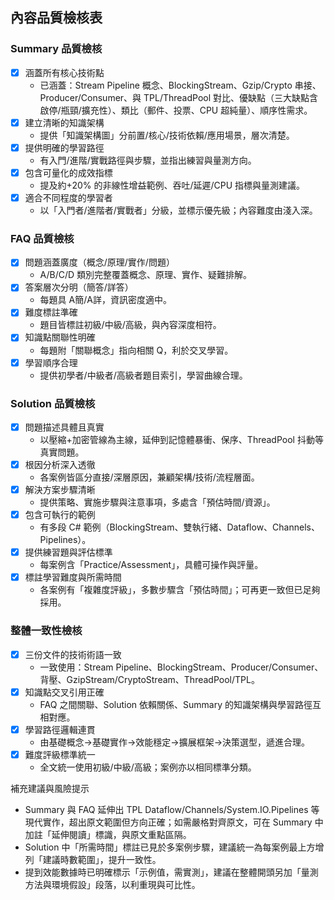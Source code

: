 ## 內容品質檢核表

### Summary 品質檢核
- [x] 涵蓋所有核心技術點
  - 已涵蓋：Stream Pipeline 概念、BlockingStream、Gzip/Crypto 串接、Producer/Consumer、與 TPL/ThreadPool 對比、優缺點（三大缺點含啟停/瓶頸/擴充性）、類比（郵件、投票、CPU 超純量）、順序性需求。
- [x] 建立清晰的知識架構
  - 提供「知識架構圖」分前置/核心/技術依賴/應用場景，層次清楚。
- [x] 提供明確的學習路徑
  - 有入門/進階/實戰路徑與步驟，並指出練習與量測方向。
- [x] 包含可量化的成效指標
  - 提及約+20% 的非線性增益範例、吞吐/延遲/CPU 指標與量測建議。
- [x] 適合不同程度的學習者
  - 以「入門者/進階者/實戰者」分級，並標示優先級；內容難度由淺入深。

### FAQ 品質檢核
- [x] 問題涵蓋廣度（概念/原理/實作/問題）
  - A/B/C/D 類別完整覆蓋概念、原理、實作、疑難排解。
- [x] 答案層次分明（簡答/詳答）
  - 每題具 A簡/A詳，資訊密度適中。
- [x] 難度標註準確
  - 題目皆標註初級/中級/高級，與內容深度相符。
- [x] 知識點關聯性明確
  - 每題附「關聯概念」指向相關 Q，利於交叉學習。
- [x] 學習順序合理
  - 提供初學者/中級者/高級者題目索引，學習曲線合理。

### Solution 品質檢核
- [x] 問題描述具體且真實
  - 以壓縮+加密管線為主線，延伸到記憶體暴衝、保序、ThreadPool 抖動等真實問題。
- [x] 根因分析深入透徹
  - 各案例皆區分直接/深層原因，兼顧架構/技術/流程層面。
- [x] 解決方案步驟清晰
  - 提供策略、實施步驟與注意事項，多處含「預估時間/資源」。
- [x] 包含可執行的範例
  - 有多段 C# 範例（BlockingStream、雙執行緒、Dataflow、Channels、Pipelines）。
- [x] 提供練習題與評估標準
  - 每案例含「Practice/Assessment」，具體可操作與評量。
- [x] 標註學習難度與所需時間
  - 各案例有「複雜度評級」，多數步驟含「預估時間」；可再更一致但已足夠採用。

### 整體一致性檢核
- [x] 三份文件的技術術語一致
  - 一致使用：Stream Pipeline、BlockingStream、Producer/Consumer、背壓、GzipStream/CryptoStream、ThreadPool/TPL。
- [x] 知識點交叉引用正確
  - FAQ 之間關聯、Solution 依賴關係、Summary 的知識架構與學習路徑互相對應。
- [x] 學習路徑邏輯連貫
  - 由基礎概念→基礎實作→效能穩定→擴展框架→決策選型，遞進合理。
- [x] 難度評級標準統一
  - 全文統一使用初級/中級/高級；案例亦以相同標準分類。

補充建議與風險提示
- Summary 與 FAQ 延伸出 TPL Dataflow/Channels/System.IO.Pipelines 等現代實作，超出原文範圍但方向正確；如需嚴格對齊原文，可在 Summary 中加註「延伸閱讀」標識，與原文重點區隔。
- Solution 中「所需時間」標註已見於多案例步驟，建議統一為每案例最上方增列「建議時數範圍」，提升一致性。
- 提到效能數據時已明確標示「示例值，需實測」，建議在整體開頭另加「量測方法與環境假設」段落，以利重現與可比性。
